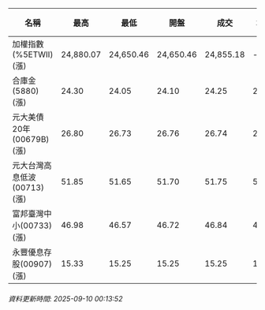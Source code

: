 | 名稱 | 最高 | 最低 | 開盤 | 成交 | 均價 | 成交金額(億) | 昨收 | 漲跌幅 | 漲跌 | 總量 | 昨量 | 振幅 |
| -------- | -------- | -------- | -------- |-------- | -------- | -------- |-------- |-------- |-------- | -------- | -------- |-------- |
|加權指數(%5ETWII) (漲)|24,880.07|24,650.46|24,650.46|24,855.18|-|4,977.55|24,547.38|1.25%|307.80|8,035,386|0|0.94%|
|合庫金(5880) (漲)|24.30|24.05|24.10|24.25|24.22|1.64|24.05|0.83%|0.20|6,779|5,341|1.04%|
|元大美債20年(00679B) (漲)|26.80|26.73|26.76|26.74|26.76|11.83|26.53|0.79%|0.21|44,196|35,223|0.26%|
|元大台灣高息低波(00713) (漲)|51.85|51.65|51.70|51.75|51.75|4.29|51.60|0.29%|0.15|8,297|15,817|0.39%|
|富邦臺灣中小(00733) (漲)|46.98|46.57|46.72|46.84|46.79|0.458|46.70|0.30%|0.14|979|1,375|0.88%|
|永豐優息存股(00907) (漲)|15.33|15.25|15.25|15.25|15.28|0.141|15.19|0.39%|0.06|925|916|0.53%|
###### 資料更新時間: 2025-09-10 00:13:52
